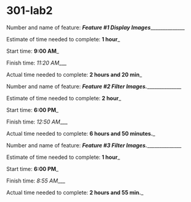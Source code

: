 # 301-lab2

Number and name of feature: _________Feature #1 Display Images_______________________

Estimate of time needed to complete: __1 hour___

Start time: __9:00 AM___

Finish time: _11:20 AM____

Actual time needed to complete: __2 hours and 20 min___



Number and name of feature: _________Feature #2 Filter Images._______________________

Estimate of time needed to complete: __2 hour___

Start time: __6:00 PM___

Finish time: _12:50 AM____

Actual time needed to complete: __6 hours and 50 minutes.___




Number and name of feature: _________Feature #3 Filter Images._______________________

Estimate of time needed to complete: __1 hour___

Start time: __6:00 PM___

Finish time: _8:55 AM____

Actual time needed to complete: __2 hours and 55 min.___
